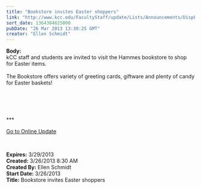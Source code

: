 ```yaml
---
title: "Bookstore invites Easter shoppers"
link: "http://www.kcc.edu/FacultyStaff/update/Lists/Announcements/DispForm.aspx?ID=1039"
sort_date: 1364304625000
pubDate: "26 Mar 2013 13:30:25 GMT"
creator: "Ellen Schmidt"
---
```


<div><b>Body:</b> <div class="ExternalClassBADBCE6379604C7F9DCDB1DCF6B64697"><div>kCC staff and students are invited to visit the Hammes bookstore to shop for Easter items.</div>
<div> </div>
<div>The Bookstore offers variety of greeting cards, giftware and plenty of candy for Easter baskets!</div>
<div> </div>
<div> </div>
<div> </div>
<div>
<div>
<div>
<div>
<div>
<div> </div>
<div>
<p>***</p>
<p><a href="/FacultyStaff/update/Pages/dailyupdate.aspx">Go to Online Update</a></p>
<p><br /></p></div></div></div></div></div></div></div></div>
<div><b>Expires:</b> 3/29/2013</div>
<div><b>Created:</b> 3/26/2013 8:30 AM</div>
<div><b>Created By:</b> Ellen Schmidt</div>
<div><b>Start Date:</b> 3/26/2013</div>
<div><b>Title:</b> Bookstore invites Easter shoppers</div>
